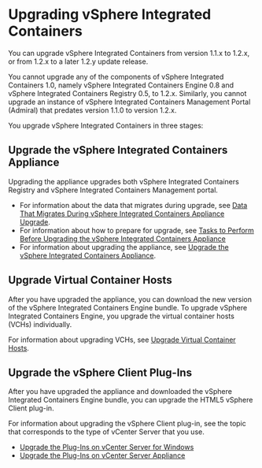 # Upgrading vSphere Integrated Containers #

You can upgrade vSphere Integrated Containers from version 1.1.x to 1.2.x, or from 1.2.x to a later 1.2.y update release.

You cannot upgrade any of the components of vSphere Integrated Containers 1.0, namely vSphere Integrated Containers Engine 0.8 and vSphere Integrated Containers Registry 0.5, to 1.2.x. Similarly, you cannot upgrade an instance of vSphere Integrated Containers Management Portal (Admiral) that predates version 1.1.0 to version 1.2.x.

You upgrade vSphere Integrated Containers in three stages: 

## Upgrade the vSphere Integrated Containers Appliance

Upgrading the appliance upgrades both vSphere Integrated Containers Registry and vSphere Integrated Containers Management portal. 

- For information about the data that migrates during upgrade, see [Data That Migrates During vSphere Integrated Containers Appliance Upgrade](upgrade_data.md). 
- For information about how to prepare for upgrade, see [Tasks to Perform Before Upgrading the vSphere Integrated Containers Appliance](pre_upgrade_tasks.md) 
- For information about upgrading the appliance, see [Upgrade the vSphere Integrated Containers Appliance](upgrade_appliance.md). 

## Upgrade Virtual Container Hosts

After you have upgraded the appliance, you can download the new version of the vSphere Integrated Containers Engine bundle. To upgrade vSphere Integrated Containers Engine, you upgrade the virtual container hosts (VCHs) individually. 

For information about upgrading VCHs, see [Upgrade Virtual Container Hosts](upgrade_vch.md).

## Upgrade the vSphere Client Plug-Ins

After you have upgraded the appliance and downloaded the vSphere Integrated Containers Engine bundle, you can upgrade the HTML5 vSphere Client plug-in. 

For information about upgrading the vSphere Client plug-in, see the topic that corresponds to the type of vCenter Server that you use.

- [Upgrade the Plug-Ins on vCenter Server for Windows](upgrade_h5_plugin_windows.md)
- [Upgrade the Plug-Ins on vCenter Server Appliance](upgrade_h5_plugin_vcsa.md)